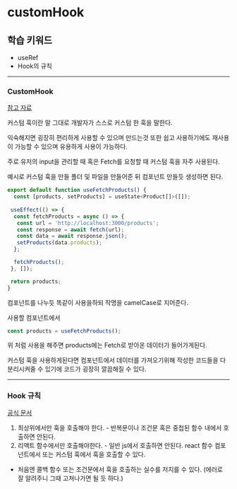 # customHook

## 학습 키워드

* useRef
* Hook의 규칙

* * *

### CustomHook

[참고 자료](https://ko-de-dev-green.tistory.com/71)

커스텀 훅이란 말 그대로 개발자가 스스로 커스텀 한 훅을 말한다.

익숙해지면 굉장히 편리하게 사용할 수 있으며 만드는것 또한 쉽고 사용하기에도 재사용이 가능할 수 있으며 유용하게 사용이 가능하다.

주로 유저의 input을 관리할 때 혹은 Fetch를 요청할 때 커스텀 훅을 자주 사용된다.

예시로 커스텀 훅을 만들 폴더 및 파일을 만들어준 뒤 컴포넌트 만들듯 생성하면 된다.

```js
export default function useFetchProducts() {
  const [products, setProducts] = useState<Product[]>([]);
 
 useEffect(() => {
  const fetchProducts = async () => {
   const url = 'http://localhost:3000/products';
   const response = await fetch(url);
   const data = await response.json();
   setProducts(data.products);
  };

  fetchProducts();
 }, []);

 return products;
}
```

컴포넌트를 나누듯 똑같이 사용을하되 작명을 camelCase로 지어준다.

사용할 컴포넌트에서

```js
const products = useFetchProducts();
```

위 처럼 사용을 해주면 products에는 Fetch로 받아온 데이터가 들어가게된다.

커스텀 훅을 사용하게된다면 컴포넌트에서 데이터를 가져오기위해 작성한 코드들을 다 분리시켜줄 수 있기에 코드가 굉장히 깔끔해질 수 있다.

* * *

### Hook 규칙

[공식 문서](https://ko.legacy.reactjs.org/docs/hooks-rules.html)

1. 최상위에서만 훅을 호출해야 한다. - 반복문이나 조건문 혹은 중첩된 함수 내에서 호출하면 안된다.
2. 리액트 함수에서만 호출해야한다. - 일반 js에서 호출하면 안된다. react 함수 컴포넌트에서 또는 커스텀 훅에서 훅을 호출할 수 있다.

* 처음엔 콜백 함수 또는 조건문에서 훅을 호출하는 실수를 저지를 수 있다. (에러로 잘 알려주니 그때 고쳐나가면 될 듯 하다.)